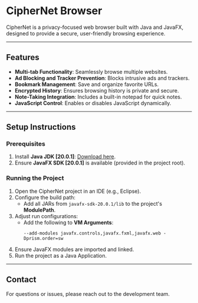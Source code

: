 # **CipherNet Browser**

CipherNet is a privacy-focused web browser built with Java and JavaFX, designed to provide a secure, user-friendly browsing experience.

---

## **Features**
- **Multi-tab Functionality**: Seamlessly browse multiple websites.
- **Ad Blocking and Tracker Prevention**: Blocks intrusive ads and trackers.
- **Bookmark Management**: Save and organize favorite URLs.
- **Encrypted History**: Ensures browsing history is private and secure.
- **Note-Taking Integration**: Includes a built-in notepad for quick notes.
- **JavaScript Control**: Enables or disables JavaScript dynamically.

---

## **Setup Instructions**

### **Prerequisites**
1. Install **Java JDK [20.0.1]**: [Download here](https://www.oracle.com/java/technologies/javase/jdk20-archive-downloads.html).
2. Ensure **JavaFX SDK [20.0.1]** is available (provided in the project root).

### **Running the Project**
1. Open the CipherNet project in an IDE (e.g., Eclipse).
2. Configure the build path:
   - Add all JARs from `javafx-sdk-20.0.1/lib` to the project's **ModulePath**.
3. Adjust run configurations:
   - Add the following to **VM Arguments**:
     ```text
     --add-modules javafx.controls,javafx.fxml,javafx.web -Dprism.order=sw
     ```
4. Ensure JavaFX modules are imported and linked.
5. Run the project as a Java Application.

---

## **Contact**
For questions or issues, please reach out to the development team.

